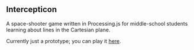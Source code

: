 ## Intercepticon

A space-shooter game written in Processing.js for middle-school students learning about lines in the Cartesian plane.

Currently just a prototype; you can play it [here](http://www.threerightangles.com/intercepticon/).
